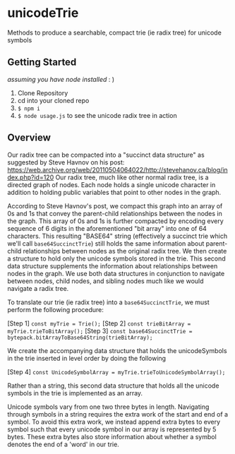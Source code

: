 # unicodeTrie
Methods to produce a searchable, compact trie (ie radix tree) for unicode symbols

## Getting Started
_assuming you have node installed_ : )

1) Clone Repository
2) cd into your cloned repo
3) `$ npm i`
4) `$ node usage.js` to see the unicode radix tree in action


## Overview

Our radix tree can be compacted into a "succinct data structure" as suggested by Steve Havnov on his post: https://web.archive.org/web/20110504064022/http://stevehanov.ca/blog/index.php?id=120 Our radix tree, much like other normal radix tree, is a directed graph of nodes. Each node holds a single unicode character in addition to holding public variables that point to other nodes in the graph.

According to Steve Havnov's post, we compact this graph into an array of 0s and 1s that convey the parent-child relationships between the nodes in the graph. This array of 0s and 1s is further compacted by encoding every sequence of 6 digits in the aforementioned "bit array" into one of 64 characters. This resulting "BASE64" string (effectively a succinct trie which we'll call `base64SuccinctTrie`) still holds the same information about parent-child relationships between nodes as the original radix tree. We then create a structure to hold only the unicode symbols stored in the trie. This second data structure supplements the information about relationships between nodes in the graph. We use both data structures in conjunction to navigate between nodes, child nodes, and sibling nodes much like we would navigate a radix tree.


To translate our trie (ie radix tree) into a `base64SuccinctTrie`, we must perform the following procedure:

[Step 1] `const myTrie = Trie();`
[Step 2] `const trieBitArray = myTrie.trieToBitArray();`
[Step 3] `const base64SuccinctTrie = bytepack.bitArrayToBase64String(trieBitArray);`

We create the accompanying data structure that holds the unicodeSymbols in the trie inserted in level order by doing the following

[Step 4] `const UnicodeSymbolArray = myTrie.trieToUnicodeSymbolArray();`

Rather than a string, this second data structure that holds all the unicode symbols in the trie is implemented as an array.

Unicode symbols vary from one two three bytes in length. Navigating through symbols in a string requires the extra work of the start and end of a symbol. To avoid this extra work, we instead append extra bytes to every symbol such that every unicode symbol in our array is represented by 5 bytes. These extra bytes also store information about whether a symbol denotes the end of a 'word' in our trie.
